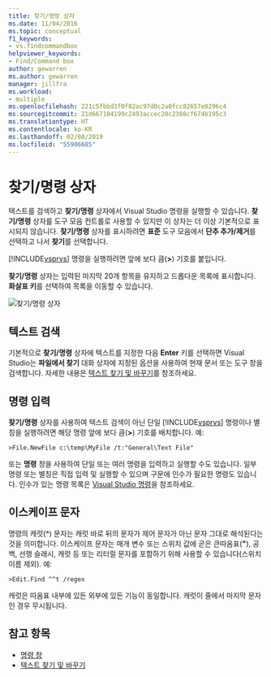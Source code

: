 ```yaml
---
title: 찾기/명령 상자
ms.date: 11/04/2016
ms.topic: conceptual
f1_keywords:
- vs.findcommandbox
helpviewer_keywords:
- Find/Command box
author: gewarren
ms.author: gewarren
manager: jillfra
ms.workload:
- multiple
ms.openlocfilehash: 221c5fbbd3f0f82ac97d0c2a0fcc82657e0296c4
ms.sourcegitcommit: 21d667104199c2493accec20c2388cf674b195c3
ms.translationtype: HT
ms.contentlocale: ko-KR
ms.lasthandoff: 02/08/2019
ms.locfileid: "55906685"
---
```

# <a name="findcommand-box"></a>찾기/명령 상자

텍스트를 검색하고 **찾기/명령** 상자에서 Visual Studio 명령을 실행할 수 있습니다. **찾기/명령** 상자를 도구 모음 컨트롤로 사용할 수 있지만 이 상자는 더 이상 기본적으로 표시되지 않습니다. **찾기/명령** 상자를 표시하려면 **표준** 도구 모음에서 **단추 추가/제거**를 선택하고 나서 **찾기**를 선택합니다.

[!INCLUDE[vsprvs](../code-quality/includes/vsprvs_md.md)] 명령을 실행하려면 앞에 보다 큼(**>**) 기호를 붙입니다.

**찾기/명령** 상자는 입력된 마지막 20개 항목을 유지하고 드롭다운 목록에 표시합니다. **화살표 키**를 선택하여 목록을 이동할 수 있습니다.

![찾기&#47;명령 상자](../ide/media/findcommandbox.png)

## <a name="searching-for-text"></a>텍스트 검색

기본적으로 **찾기/명령** 상자에 텍스트를 지정한 다음 **Enter** 키를 선택하면 Visual Studio는 **파일에서 찾기** 대화 상자에 지정된 옵션을 사용하여 현재 문서 또는 도구 창을 검색합니다. 자세한 내용은 [텍스트 찾기 및 바꾸기](../ide/finding-and-replacing-text.md)를 참조하세요.

## <a name="entering-commands"></a>명령 입력

**찾기/명령** 상자를 사용하여 텍스트 검색이 아닌 단일 [!INCLUDE[vsprvs](../code-quality/includes/vsprvs_md.md)] 명령이나 별칭을 실행하려면 해당 명령 앞에 보다 큼(**>**) 기호를 배치합니다. 예:

```
>File.NewFile c:\temp\MyFile /t:"General\Text File"
```

또는 **명령** 창을 사용하여 단일 또는 여러 명령을 입력하고 실행할 수도 있습니다. 일부 명령 또는 별칭은 직접 입력 및 실행할 수 있으며 구문에 인수가 필요한 명령도 있습니다. 인수가 있는 명령 목록은 [Visual Studio 명령](../ide/reference/visual-studio-commands.md)을 참조하세요.

## <a name="escape-characters"></a>이스케이프 문자

명령의 캐럿(**^**) 문자는 캐럿 바로 뒤의 문자가 제어 문자가 아닌 문자 그대로 해석된다는 것을 의미합니다. 이스케이프 문자는 매개 변수 또는 스위치 값에 곧은 큰따옴표(**"**), 공백, 선행 슬래시, 캐럿 등 또는 리터럴 문자를 포함하기 위해 사용할 수 있습니다(스위치 이름 제외). 예:

```
>Edit.Find ^^t /regex
```

캐럿은 따옴표 내부에 있든 외부에 있든 기능이 동일합니다. 캐럿이 줄에서 마지막 문자인 경우 무시됩니다.

## <a name="see-also"></a>참고 항목

- [명령 창](../ide/reference/command-window.md)
- [텍스트 찾기 및 바꾸기](../ide/finding-and-replacing-text.md)